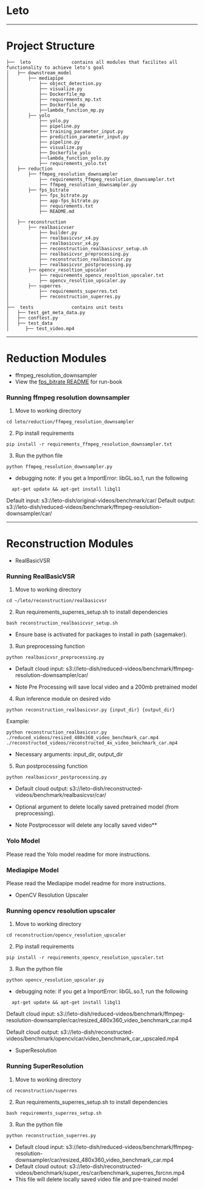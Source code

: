# **Leto**
----------------------------------
# Project Structure

```
├──  leto				contains all modules that facilites all functionality to achieve leto's goal
│   ├── downstream_model
│       ├── mediapipe
│           ├── object_detection.py
│           ├── visualize.py
│           ├── Dockerfile_mp
│           ├── requirements_mp.txt
│           ├── Dockerfile_mp
│           ├──lambda_function_mp.py
│       ├── yolo
│           ├── yolo.py
│           ├── pipeline.py
│           ├── training_parameter_input.py
│           ├── prediction_parameter_input.py
│           ├── pipeline.py
│           ├── visualize.py
│           ├── Dockerfile_yolo
│           ├──lambda_function_yolo.py
│           ├── requirements_yolo.txt
│   ├── reduction
│       ├── ffmpeg_resolution_downsampler
│           ├── requirements_ffmpeg_resolution_downsampler.txt
│           ├── ffmpeg_resolution_downsampler.py
│       ├── fps_bitrate
│           ├── fps_bitrate.py
│           ├── app-fps_bitrate.py
│           ├── requirements.txt
│           ├── README.md
│
│   ├── reconstruction
│       ├── realbasicvser
│           ├── builder.py
│           ├── realbasicvsr_x4.py
│           ├── realbasicvsr_x4.py
│           ├── reconstruction_realbasicvsr_setup.sh
│           ├── realbasicvsr_preprocessing.py
│           ├── reconstruction_realbasicvsr.py
│           ├── realbasicvsr_postprocessing.py
│       ├── opencv_resoltion_upscaler
│           ├── requirements_opencv_resoltion_upscaler.txt
│           ├── opencv_resoltion_upscaler.py
│       ├── superres
│           ├── requirements_superres.txt
│           ├── reconstruction_superres.py
│
├──  tests				contains unit tests
│   ├── test_get_meta_data.py
│   ├── conftest.py
│   ├── test_data
│      ├── test_video.mp4

```
----------------------------------
# Reduction Modules
- ffmpeg_resolution_downsampler
- View the [fps_bitrate README](/reduction/fps_bitrate/README.md) for run-book


### Running ffmpeg resolution downsampler

1. Move to working directory
```console
cd leto/reduction/ffmpeg_resolution_downsampler
```

2. Pip install requirements
```console
pip install -r requirements_ffmpeg_resolution_downsampler.txt
```

3. Run the python file
```console
python ffmpeg_resolution_downsampler.py
```

* debugging note: if you get a ImportError: libGL.so.1, run the following
```console
  apt-get update && apt-get install libgl1
```

Default input: s3://leto-dish/original-videos/benchmark/car/
Default output: s3://leto-dish/reduced-videos/benchmark/ffmpeg-resolution-downsampler/car/


----------------------------------
# Reconstruction Modules

- RealBasicVSR

### Running RealBasicVSR

1. Move to working directory
```console
cd ~/leto/reconstruction/realbasicvsr
```

2. Run requirements_superres_setup.sh to install dependencies
```console
bash reconstruction_realbasicvsr_setup.sh
```
- Ensure base is activated for packages to install in path {sagemaker}.

3. Run preprocessing function
```console
python realbasicvsr_preprocessing.py
```
- Default cloud input: s3://leto-dish/reduced-videos/benchmark/ffmpeg-resolution-downsampler/car/

- Note Pre Processing will save local video and a 200mb pretrained model

4. Run inference module on desired vido
```console
python reconstruction_realbasicvsr.py {input_dir} {output_dir}
```
Example:
```console
python reconstruction_realbasicvsr.py  ./reduced_videos/resized_480x360_video_benchmark_car.mp4 ./reconstructed_videos/reconstructed_4x_video_benchmark_car.mp4
```

-  Necessary arguments: input_dir, output_dir

5. Run postprocessing function
```console
python realbasicvsr_postprocessing.py
```
- Default cloud output: s3://leto-dish/reconstructed-videos/benchmark/realbasicvsr/car/

- Optional argument to delete locally saved pretrained model (from preprocessing).
- Note Postprocessor will delete any locally saved video**


### Yolo Model

Please read the Yolo model readme for more instructions.

### Mediapipe Model

Please read the Mediapipe model readme for more instructions.
- OpenCV Resolution Upscaler

### Running opencv resolution upscaler

1. Move to working directory
```console
cd reconstruction/opencv_resolution_upscaler
```

2. Pip install requirements
```console
pip install -r requirements_opencv_resolution_upscaler.txt
```

3. Run the python file
```console
python opencv_resolution_upscaler.py
```

* debugging note: if you get a ImportError: libGL.so.1, run the following
```console
  apt-get update && apt-get install libgl1
```

Default cloud input: s3://leto-dish/reduced-videos/benchmark/ffmpeg-resolution-downsampler/car/resized_480x360_video_benchmark_car.mp4

Default cloud output: s3://leto-dish/reconstructed-videos/benchmark/opencv/car/video_benchmark_car_upscaled.mp4

- SuperResolution

### Running SuperResolution

1. Move to working directory
```console
cd reconstruction/superres
```

2. Run requirements_superres_setup.sh to install dependencies
```console
bash requirements_superres_setup.sh
```

3. Run the python file
```console
python reconstruction_superres.py
```
- Default cloud input: s3://leto-dish/reduced-videos/benchmark/ffmpeg-resolution-downsampler/car/resized_480x360_video_benchmark_car.mp4
- Default cloud outout: s3://leto-dish/reconstructed-videos/benchmark/super_res/car/benchmark_superres_fsrcnn.mp4
- This file will delete locally saved video file and pre-trained model
